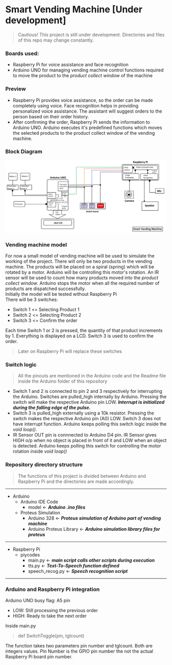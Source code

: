 # Smart Vending Machine [Under development]
>Cautious! This project is still under development. Directories and files of this repo may change constantly.
### Boards used:
* Raspberry Pi for voice assistance and face recognition
* Arduino UNO for managing vending machine control functions required to move the product to the *product collect window* of the machine

### Preview
- Raspberry Pi provides voice assistance, so the order can be made completely using voice. Face recognition helps in providing personalized voice assistance. The assistant will suggest orders to the person based on their order history.
- After confirming the order, Raspberry Pi sends the information to Arduino UNO. Arduino executes it's predefined functions which moves the selected products to the product collect window of the vending machine.

### Block Diagram
![BD](https://raw.githubusercontent.com/ashvnv/smart-vending-machine/main/temp/BD2.png)

### Vending machine model ###
For now a small model of vending machine will be used to simulate the working of the project. There will only be two products in the vending machine. The products will be placed on a spiral (spring) which will be rotated by a motor. Arduino will be controlling this motor's rotation. An IR sensor will be used to count how many products moved into the *product collect window*. Arduino stops the motor when all the required number of products are dispatched successfully.\
Initially the model will be tested without Raspberry Pi\
There will be 3 switches:
* Switch 1 <= Selecting Product 1
* Switch 2 <= Selecting Product 2
* Switch 3 <= Confirm the order

Each time Switch 1 or 2 is pressed, the quantity of that product increments by 1. Everything is displayed on a LCD. Switch 3 is used to confirm the order.
> Later on Raspberry Pi will replace these switches

### Switch logic ###
> All the pinouts are mentioned in the Arduino code and the Readme file inside the Arduino folder of this repository
- Switch 1 and 2 is connected to pin 2 and 3 respectively for interrupting the Arduino. Switches are pulled_high internally by Arduino. Pressing the switch will make the respective Arduino pin LOW. ***Interrupt is initialized during the falling edge of the pulse.***
- Switch 3 is pulled_high externally using a 10k resistor. Pressing the switch makes the respective Arduino pin \(A0\) LOW. Switch 3 does not have interrupt function. Arduino keeps polling this switch logic inside the *void loop()*.
- IR Sensor OUT pin is connnected to Arduino D4 pin. IR Sensor gives HIGH o/p when no object is placed in front of it and LOW when an object is detected. Arduino keeps polling this switch for controlling the motor rotation inside *void loop()*

### Repository directory structure ###
> The functions of this project is divided between Arduino and Raspberry Pi and the directories are made accordingly. 
---
* Arduino
  * Arduino IDE Code
    * model <- ***Arduino .ino files***  
  * Proteus Simulation
     * Arduino 328 <- ***Proteus simulation of Arduino part of vending machine***
     * Arduino Proteus Library <- ***Arduino simulation library files for proteus***
---
* Raspberry Pi
  * piycodes
    * main.py <- ***main script calls other scripts during execution***
    * tts.py <- ***Text-To-Speech function defined***
    * speech_recog.py <- ***Speech recognition script***

---

### Arduino and Raspberry Pi integration ###
Arduino UNO busy flag: A5 pin
* LOW: Still processing the previous order
* HIGH: Ready to take the next order

Inside main.py
> def SwitchToggle(pin, tglcount)

The function takes two parameters pin number and tglcount. Both are integers values. Pin Number is the GPIO pin number the not the actual Raspberry Pi board pin number.

